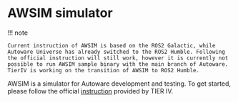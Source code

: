 # AWSIM simulator

!!! note

    Current instruction of AWSIM is based on the ROS2 Galactic, while Autoware Universe has already switched to the ROS2 Humble. Following the official instruction will still work, however it is currently not possible to run AWSIM sample binary with the main branch of Autoware. TierIV is working on the transition of AWSIM to ROS2 Humble.

AWSIM is a simulator for Autoware development and testing. To get started, please follow the official [instruction](https://tier4.github.io/AWSIM/GettingStarted/QuickStartDemo/) provided by TIER IV.
